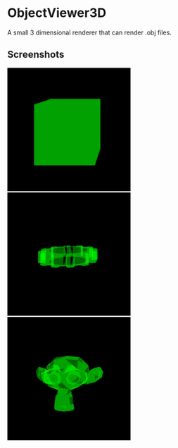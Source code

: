 # ObjectViewer3D
A small 3 dimensional renderer that can render .obj files.

## Screenshots

<img src="object_viewer_screenshot_1.png" width="280" alt="Cube"/> <img src="object_viewer_screenshot_2.png" width="280" alt="Gear"/> <img src="object_viewer_screenshot_3.png" width="280" alt="Monkey"/>
